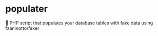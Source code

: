 # populater
:elephant: PHP script that populates your database tables with fake data using fzaninotto/faker
